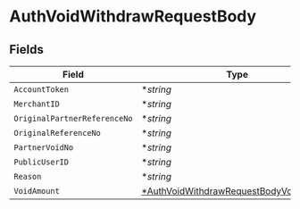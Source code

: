 # AuthVoidWithdrawRequestBody


## Fields

| Field                                                                                                      | Type                                                                                                       | Required                                                                                                   | Description                                                                                                | Example                                                                                                    |
| ---------------------------------------------------------------------------------------------------------- | ---------------------------------------------------------------------------------------------------------- | ---------------------------------------------------------------------------------------------------------- | ---------------------------------------------------------------------------------------------------------- | ---------------------------------------------------------------------------------------------------------- |
| `AccountToken`                                                                                             | **string*                                                                                                  | :heavy_minus_sign:                                                                                         | N/A                                                                                                        | 9f7cfb9e8b744785b0e5a0496dccab48                                                                           |
| `MerchantID`                                                                                               | **string*                                                                                                  | :heavy_minus_sign:                                                                                         | N/A                                                                                                        | AYOPOP                                                                                                     |
| `OriginalPartnerReferenceNo`                                                                               | **string*                                                                                                  | :heavy_minus_sign:                                                                                         | N/A                                                                                                        | 30201012591224045978914301029091010910998                                                                  |
| `OriginalReferenceNo`                                                                                      | **string*                                                                                                  | :heavy_minus_sign:                                                                                         | N/A                                                                                                        | 30201012591224045978914301029091010910998                                                                  |
| `PartnerVoidNo`                                                                                            | **string*                                                                                                  | :heavy_minus_sign:                                                                                         | N/A                                                                                                        | 20230630A00000010210000020100221                                                                           |
| `PublicUserID`                                                                                             | **string*                                                                                                  | :heavy_minus_sign:                                                                                         | N/A                                                                                                        | AYOPOP-285FRVRWJ                                                                                           |
| `Reason`                                                                                                   | **string*                                                                                                  | :heavy_minus_sign:                                                                                         | N/A                                                                                                        | Test_Chaitu_VOID_01                                                                                        |
| `VoidAmount`                                                                                               | [*AuthVoidWithdrawRequestBodyVoidAmount](../../models/operations/authvoidwithdrawrequestbodyvoidamount.md) | :heavy_minus_sign:                                                                                         | N/A                                                                                                        |                                                                                                            |